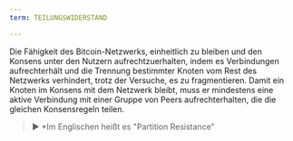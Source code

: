 ```yaml
---
term: TEILUNGSWIDERSTAND

---
```

Die Fähigkeit des Bitcoin-Netzwerks, einheitlich zu bleiben und den Konsens unter den Nutzern aufrechtzuerhalten, indem es Verbindungen aufrechterhält und die Trennung bestimmter Knoten vom Rest des Netzwerks verhindert, trotz der Versuche, es zu fragmentieren. Damit ein Knoten im Konsens mit dem Netzwerk bleibt, muss er mindestens eine aktive Verbindung mit einer Gruppe von Peers aufrechterhalten, die die gleichen Konsensregeln teilen.

> ► *Im Englischen heißt es "Partition Resistance"
